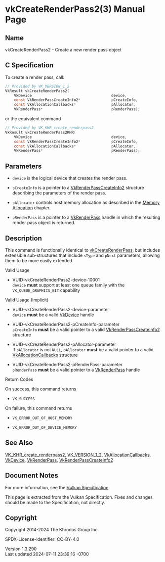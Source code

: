 # vkCreateRenderPass2(3) Manual Page

## Name

vkCreateRenderPass2 - Create a new render pass object



## <a href="#_c_specification" class="anchor"></a>C Specification

To create a render pass, call:

``` c
// Provided by VK_VERSION_1_2
VkResult vkCreateRenderPass2(
    VkDevice                                    device,
    const VkRenderPassCreateInfo2*              pCreateInfo,
    const VkAllocationCallbacks*                pAllocator,
    VkRenderPass*                               pRenderPass);
```

or the equivalent command

``` c
// Provided by VK_KHR_create_renderpass2
VkResult vkCreateRenderPass2KHR(
    VkDevice                                    device,
    const VkRenderPassCreateInfo2*              pCreateInfo,
    const VkAllocationCallbacks*                pAllocator,
    VkRenderPass*                               pRenderPass);
```

## <a href="#_parameters" class="anchor"></a>Parameters

- `device` is the logical device that creates the render pass.

- `pCreateInfo` is a pointer to a
  [VkRenderPassCreateInfo2](https://registry.khronos.org/vulkan/specs/1.3-extensions/man/html/VkRenderPassCreateInfo2.html) structure
  describing the parameters of the render pass.

- `pAllocator` controls host memory allocation as described in the <a
  href="https://registry.khronos.org/vulkan/specs/1.3-extensions/html/vkspec.html#memory-allocation"
  target="_blank" rel="noopener">Memory Allocation</a> chapter.

- `pRenderPass` is a pointer to a [VkRenderPass](https://registry.khronos.org/vulkan/specs/1.3-extensions/man/html/VkRenderPass.html)
  handle in which the resulting render pass object is returned.

## <a href="#_description" class="anchor"></a>Description

This command is functionally identical to
[vkCreateRenderPass](https://registry.khronos.org/vulkan/specs/1.3-extensions/man/html/vkCreateRenderPass.html), but includes extensible
sub-structures that include `sType` and `pNext` parameters, allowing
them to be more easily extended.

Valid Usage

- <a href="#VUID-vkCreateRenderPass2-device-10001"
  id="VUID-vkCreateRenderPass2-device-10001"></a>
  VUID-vkCreateRenderPass2-device-10001  
  `device` **must** support at least one queue family with the
  `VK_QUEUE_GRAPHICS_BIT` capability

Valid Usage (Implicit)

- <a href="#VUID-vkCreateRenderPass2-device-parameter"
  id="VUID-vkCreateRenderPass2-device-parameter"></a>
  VUID-vkCreateRenderPass2-device-parameter  
  `device` **must** be a valid [VkDevice](https://registry.khronos.org/vulkan/specs/1.3-extensions/man/html/VkDevice.html) handle

- <a href="#VUID-vkCreateRenderPass2-pCreateInfo-parameter"
  id="VUID-vkCreateRenderPass2-pCreateInfo-parameter"></a>
  VUID-vkCreateRenderPass2-pCreateInfo-parameter  
  `pCreateInfo` **must** be a valid pointer to a valid
  [VkRenderPassCreateInfo2](https://registry.khronos.org/vulkan/specs/1.3-extensions/man/html/VkRenderPassCreateInfo2.html) structure

- <a href="#VUID-vkCreateRenderPass2-pAllocator-parameter"
  id="VUID-vkCreateRenderPass2-pAllocator-parameter"></a>
  VUID-vkCreateRenderPass2-pAllocator-parameter  
  If `pAllocator` is not `NULL`, `pAllocator` **must** be a valid
  pointer to a valid [VkAllocationCallbacks](https://registry.khronos.org/vulkan/specs/1.3-extensions/man/html/VkAllocationCallbacks.html)
  structure

- <a href="#VUID-vkCreateRenderPass2-pRenderPass-parameter"
  id="VUID-vkCreateRenderPass2-pRenderPass-parameter"></a>
  VUID-vkCreateRenderPass2-pRenderPass-parameter  
  `pRenderPass` **must** be a valid pointer to a
  [VkRenderPass](https://registry.khronos.org/vulkan/specs/1.3-extensions/man/html/VkRenderPass.html) handle

Return Codes

On success, this command returns  
- `VK_SUCCESS`

On failure, this command returns  
- `VK_ERROR_OUT_OF_HOST_MEMORY`

- `VK_ERROR_OUT_OF_DEVICE_MEMORY`

## <a href="#_see_also" class="anchor"></a>See Also

[VK_KHR_create_renderpass2](https://registry.khronos.org/vulkan/specs/1.3-extensions/man/html/VK_KHR_create_renderpass2.html),
[VK_VERSION_1_2](https://registry.khronos.org/vulkan/specs/1.3-extensions/man/html/VK_VERSION_1_2.html),
[VkAllocationCallbacks](https://registry.khronos.org/vulkan/specs/1.3-extensions/man/html/VkAllocationCallbacks.html),
[VkDevice](https://registry.khronos.org/vulkan/specs/1.3-extensions/man/html/VkDevice.html), [VkRenderPass](https://registry.khronos.org/vulkan/specs/1.3-extensions/man/html/VkRenderPass.html),
[VkRenderPassCreateInfo2](https://registry.khronos.org/vulkan/specs/1.3-extensions/man/html/VkRenderPassCreateInfo2.html)

## <a href="#_document_notes" class="anchor"></a>Document Notes

For more information, see the <a
href="https://registry.khronos.org/vulkan/specs/1.3-extensions/html/vkspec.html#vkCreateRenderPass2"
target="_blank" rel="noopener">Vulkan Specification</a>

This page is extracted from the Vulkan Specification. Fixes and changes
should be made to the Specification, not directly.

## <a href="#_copyright" class="anchor"></a>Copyright

Copyright 2014-2024 The Khronos Group Inc.

SPDX-License-Identifier: CC-BY-4.0

Version 1.3.290  
Last updated 2024-07-11 23:39:16 -0700
